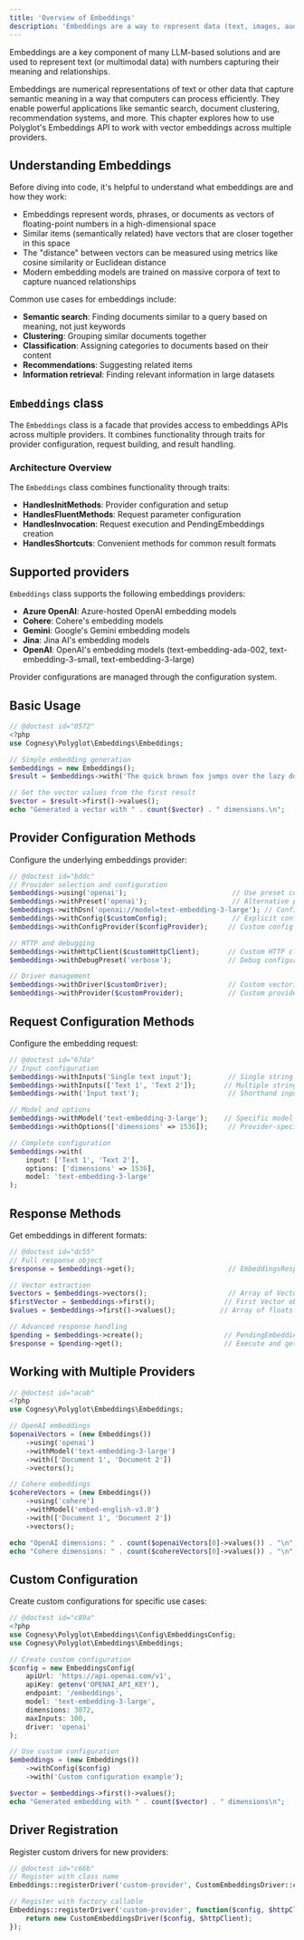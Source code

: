 ```yaml
---
title: 'Overview of Embeddings'
description: 'Embeddings are a way to represent data (text, images, audio) in a continuous vector space.'
---
```


Embeddings are a key component of many LLM-based solutions and are used to represent text
(or multimodal data) with numbers capturing their meaning and relationships.

Embeddings are numerical representations of text or other data that capture semantic meaning in a way that computers can process efficiently. They enable powerful applications like semantic search, document clustering, recommendation systems, and more. This chapter explores how to use Polyglot's Embeddings API to work with vector embeddings across multiple providers.


## Understanding Embeddings

Before diving into code, it's helpful to understand what embeddings are and how they work:

- Embeddings represent words, phrases, or documents as vectors of floating-point numbers in a high-dimensional space
- Similar items (semantically related) have vectors that are closer together in this space
- The "distance" between vectors can be measured using metrics like cosine similarity or Euclidean distance
- Modern embedding models are trained on massive corpora of text to capture nuanced relationships

Common use cases for embeddings include:

- **Semantic search**: Finding documents similar to a query based on meaning, not just keywords
- **Clustering**: Grouping similar documents together
- **Classification**: Assigning categories to documents based on their content
- **Recommendations**: Suggesting related items
- **Information retrieval**: Finding relevant information in large datasets



## `Embeddings` class

The `Embeddings` class is a facade that provides access to embeddings APIs across multiple providers.
It combines functionality through traits for provider configuration, request building, and result handling.

### Architecture Overview

The `Embeddings` class combines functionality through traits:
- **HandlesInitMethods**: Provider configuration and setup
- **HandlesFluentMethods**: Request parameter configuration
- **HandlesInvocation**: Request execution and PendingEmbeddings creation
- **HandlesShortcuts**: Convenient methods for common result formats


## Supported providers

`Embeddings` class supports the following embeddings providers:
- **Azure OpenAI**: Azure-hosted OpenAI embedding models
- **Cohere**: Cohere's embedding models
- **Gemini**: Google's Gemini embedding models  
- **Jina**: Jina AI's embedding models
- **OpenAI**: OpenAI's embedding models (text-embedding-ada-002, text-embedding-3-small, text-embedding-3-large)

Provider configurations are managed through the configuration system.


## Basic Usage

```php
// @doctest id="0572"
<?php
use Cognesy\Polyglot\Embeddings\Embeddings;

// Simple embedding generation
$embeddings = new Embeddings();
$result = $embeddings->with('The quick brown fox jumps over the lazy dog.')->get();

// Get the vector values from the first result
$vector = $result->first()->values();
echo "Generated a vector with " . count($vector) . " dimensions.\n";
```


## Provider Configuration Methods

Configure the underlying embeddings provider:

```php
// @doctest id="bddc"
// Provider selection and configuration
$embeddings->using('openai');                          // Use preset configuration
$embeddings->withPreset('openai');                     // Alternative preset method
$embeddings->withDsn('openai://model=text-embedding-3-large'); // Configure via DSN
$embeddings->withConfig($customConfig);                // Explicit configuration
$embeddings->withConfigProvider($configProvider);     // Custom config provider

// HTTP and debugging
$embeddings->withHttpClient($customHttpClient);       // Custom HTTP client
$embeddings->withDebugPreset('verbose');              // Debug configuration

// Driver management
$embeddings->withDriver($customDriver);               // Custom vectorization driver
$embeddings->withProvider($customProvider);           // Custom provider instance
```


## Request Configuration Methods

Configure the embedding request:

```php
// @doctest id="67da"
// Input configuration
$embeddings->withInputs('Single text input');         // Single string
$embeddings->withInputs(['Text 1', 'Text 2']);       // Multiple strings
$embeddings->with('Input text');                      // Shorthand input method

// Model and options
$embeddings->withModel('text-embedding-3-large');    // Specific model
$embeddings->withOptions(['dimensions' => 1536]);     // Provider-specific options

// Complete configuration
$embeddings->with(
    input: ['Text 1', 'Text 2'],
    options: ['dimensions' => 1536],
    model: 'text-embedding-3-large'
);
```


## Response Methods

Get embeddings in different formats:

```php
// @doctest id="dc55"
// Full response object
$response = $embeddings->get();                       // EmbeddingsResponse object

// Vector extraction
$vectors = $embeddings->vectors();                    // Array of Vector objects
$firstVector = $embeddings->first();                 // First Vector object
$values = $embeddings->first()->values();           // Array of floats

// Advanced response handling
$pending = $embeddings->create();                    // PendingEmbeddings for custom handling
$response = $pending->get();                         // Execute and get response
```


## Working with Multiple Providers

```php
// @doctest id="acab"
<?php
use Cognesy\Polyglot\Embeddings\Embeddings;

// OpenAI embeddings
$openaiVectors = (new Embeddings())
    ->using('openai')
    ->withModel('text-embedding-3-large')
    ->with(['Document 1', 'Document 2'])
    ->vectors();

// Cohere embeddings  
$cohereVectors = (new Embeddings())
    ->using('cohere')
    ->withModel('embed-english-v3.0')
    ->with(['Document 1', 'Document 2'])
    ->vectors();

echo "OpenAI dimensions: " . count($openaiVectors[0]->values()) . "\n";
echo "Cohere dimensions: " . count($cohereVectors[0]->values()) . "\n";
```


## Custom Configuration

Create custom configurations for specific use cases:

```php
// @doctest id="c89a"
<?php
use Cognesy\Polyglot\Embeddings\Config\EmbeddingsConfig;
use Cognesy\Polyglot\Embeddings\Embeddings;

// Create custom configuration
$config = new EmbeddingsConfig(
    apiUrl: 'https://api.openai.com/v1',
    apiKey: getenv('OPENAI_API_KEY'),
    endpoint: '/embeddings',
    model: 'text-embedding-3-large',
    dimensions: 3072,
    maxInputs: 100,
    driver: 'openai'
);

// Use custom configuration
$embeddings = (new Embeddings())
    ->withConfig($config)
    ->with('Custom configuration example');

$vector = $embeddings->first()->values();
echo "Generated embedding with " . count($vector) . " dimensions\n";
```


## Driver Registration

Register custom drivers for new providers:

```php
// @doctest id="c66b"
// Register with class name
Embeddings::registerDriver('custom-provider', CustomEmbeddingsDriver::class);

// Register with factory callable
Embeddings::registerDriver('custom-provider', function($config, $httpClient) {
    return new CustomEmbeddingsDriver($config, $httpClient);
});
```
